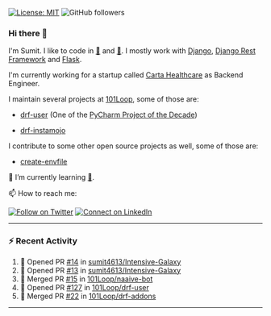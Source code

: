 [![License: MIT](https://img.shields.io/badge/License-MIT-yellow.svg)](https://opensource.org/licenses/MIT)
![GitHub followers](https://img.shields.io/github/followers/sumit4613?style=social)

### Hi there 👋

I'm Sumit. I like to code in [:snake:](https://python.org/) and [:rabbit:](https://golang.org). I mostly work with [Django](https://djangoproject.com), [Django Rest Framework](https://www.django-rest-framework.org/) and [Flask](https://flask.palletsprojects.com).

I'm currently working for a startup called [Carta Healthcare](https://www.carta.healthcare) as Backend Engineer.

I maintain several projects at [101Loop](https://github.com/101loop/), some of those are:

- [drf-user](https://github.com/101loop/drf-user) (One of the [PyCharm Project of the Decade](https://www.jetbrains.com/lp/pycharm-10-years/))

- [drf-instamojo ](https://github.com/101loop/drf-instamojo)

I contribute to some other open source projects as well, some of those are:

- [create-envfile](https://github.com/SpicyPizza/create-envfile)

🔭 I’m currently learning [:rabbit:](https://golang.org).

📫 How to reach me:

[![Follow on Twitter](https://img.shields.io/badge/--twitter?label=Twitter&logo=Twitter&style=social)](https://twitter.com/sumitsingh4613) [![Connect on LinkedIn](https://img.shields.io/badge/--linkedin?label=LinkedIn&logo=LinkedIn&style=social)](https://www.linkedin.com/in/sumit4613)


---

### :zap: Recent Activity

<!--START_SECTION:activity-->
1. 💪 Opened PR [#14](https://github.com/sumit4613/Intensive-Galaxy/pull/14) in [sumit4613/Intensive-Galaxy](https://github.com/sumit4613/Intensive-Galaxy)
2. 💪 Opened PR [#13](https://github.com/sumit4613/Intensive-Galaxy/pull/13) in [sumit4613/Intensive-Galaxy](https://github.com/sumit4613/Intensive-Galaxy)
3. 🎉 Merged PR [#15](https://github.com/101Loop/naaive-bot/pull/15) in [101Loop/naaive-bot](https://github.com/101Loop/naaive-bot)
4. 💪 Opened PR [#127](https://github.com/101Loop/drf-user/pull/127) in [101Loop/drf-user](https://github.com/101Loop/drf-user)
5. 🎉 Merged PR [#22](https://github.com/101Loop/drf-addons/pull/22) in [101Loop/drf-addons](https://github.com/101Loop/drf-addons)
<!--END_SECTION:activity-->

---
